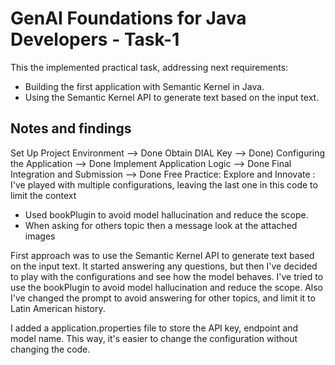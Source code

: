 # GenAI Foundations for Java Developers - Task-1
This the implemented practical task, addressing next requirements:
- Building the first application with Semantic Kernel in Java.
- Using the Semantic Kernel API to generate text based on the input text.

## Notes and findings
Set Up Project Environment --> Done
Obtain DIAL Key  --> Done)
Configuring the Application  --> Done
Implement Application Logic  --> Done
Final Integration and Submission  --> Done
Free Practice: Explore and Innovate : I've played with multiple configurations, leaving the last one in this code to limit the context
- Used bookPlugin to avoid model hallucination and reduce the scope.
- When asking for others topic then a message look at the attached images

First approach was to use the Semantic Kernel API to generate text based on the input text. It started answering any questions, 
but then I've decided to play with the configurations and see how the model behaves. I've tried to use the bookPlugin to avoid model hallucination and reduce the scope. 
Also I've changed the prompt to avoid answering for other topics, and limit it to Latin American history.

I added a application.properties file to store the API key, endpoint and model name. This way, it's easier to change the configuration without changing the code.